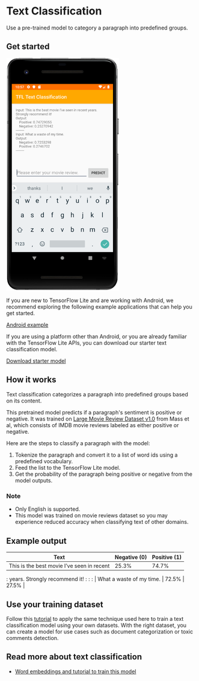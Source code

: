 # Text Classification

Use a pre-trained model to category a paragraph into predefined groups.

## Get started

<img src="images/screenshot.png" class="attempt-right" style="max-width: 300px">

If you are new to TensorFlow Lite and are working with Android, we recommend
exploring the following example applications that can help you get started.

<a class="button button-primary" href="https://github.com/tensorflow/examples/tree/master/lite/examples/text_classification/android">Android
example</a>

If you are using a platform other than Android, or you are already familiar with
the TensorFlow Lite APIs, you can download our starter text classification
model.

<a class="button button-primary" href="https://storage.googleapis.com/download.tensorflow.org/models/tflite/text_classification/text_classification.tflite">Download
starter model</a>

## How it works

Text classification categorizes a paragraph into predefined groups based on its
content.

This pretrained model predicts if a paragraph's sentiment is positive or
negative. It was trained on
[Large Movie Review Dataset v1.0](http://ai.stanford.edu/~amaas/data/sentiment/)
from Mass et al, which consists of IMDB movie reviews labeled as either positive
or negative.

Here are the steps to classify a paragraph with the model:

1.  Tokenize the paragraph and convert it to a list of word ids using a
    predefined vocabulary.
1.  Feed the list to the TensorFlow Lite model.
1.  Get the probability of the paragraph being positive or negative from the
    model outputs.

### Note

*   Only English is supported.
*   This model was trained on movie reviews dataset so you may experience
    reduced accuracy when classifying text of other domains.

## Example output

| Text                                       | Negative (0) | Positive (1) |
| ------------------------------------------ | ------------ | ------------ |
| This is the best movie I’ve seen in recent | 25.3%        | 74.7%        |
: years. Strongly recommend it!              :              :              :
| What a waste of my time.                   | 72.5%        | 27.5%        |

## Use your training dataset

Follow this
[tutorial](https://github.com/tensorflow/examples/tree/master/lite/examples/model_customization/demo/image_classification.ipynb)
to apply the same technique used here to train a text classification model using
your own datasets. With the right dataset, you can create a model for use cases
such as document categorization or toxic comments detection.

## Read more about text classification

*   [Word embeddings and tutorial to train this model](https://www.tensorflow.org/tutorials/text/word_embeddings)
